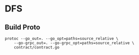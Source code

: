 # DFS

## Build Proto
```
protoc --go_out=. --go_opt=paths=source_relative \
    --go-grpc_out=. --go-grpc_opt=paths=source_relative \
    contract/contract.go
```
